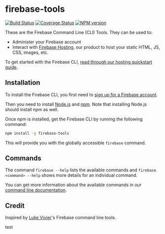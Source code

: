 # firebase-tools

[![Build Status](https://travis-ci.org/firebase/firebase-tools.svg?branch=master)](https://travis-ci.org/firebase/firebase-tools)
[![Coverage Status](https://img.shields.io/coveralls/firebase/firebase-tools.svg?branch=master&style=flat)](https://coveralls.io/r/firebase/firebase-tools)
[![NPM version](https://badge.fury.io/js/firebase-tools.svg)](http://badge.fury.io/js/firebase-tools)

These are the Firebase Command Line (CLI) Tools. They can be used to:

* Administer your Firebase account
* Interact with [Firebase Hosting](https://www.firebase.com/hosting.html), our product to host your
static HTML, JS, CSS, images, etc.

To get started with the Firebase CLI, [read through our hosting quickstart guide](https://www.firebase.com/docs/hosting.html).


## Installation

To install the Firebase CLI, you first need to [sign up for a Firebase account](https://www.firebase.com/signup/).

Then you need to install [Node.js](http://nodejs.org/) and [npm](https://npmjs.org/). Note that
installing Node.js should install npm as well.

Once npm is installed, get the Firebase CLI by running the following command:

```bash
npm install -g firebase-tools
```

This will provide you with the globally accessible `firebase` command.


## Commands

The command `firebase --help` lists the available commands and `firebase <command> --help` shows
more details for an individual command.

You can get more information about the available commands in our
[command line documentation](https://www.firebase.com/docs/hosting/command-line-tool.html).


## Credit

Inspired by [Luke Vivier](https://github.com/lvivier/)'s Firebase command line tools.

test  
